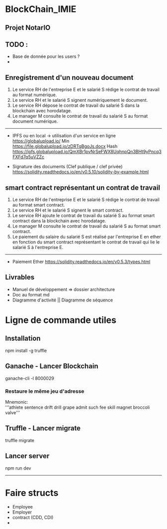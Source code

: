 # BlockChain_IMIE
## Projet NotarIO

## TODO :
- Base de donnée pour les users ?
-




## Enregistrement d'un nouveau document
1.	Le service RH de l'entreprise E et le salarié S rédige le contrat de travail au format numérique.
2.	Le service RH et le salarié S signent numériquement le document.
3.	Le service RH dépose le contrat de travail du salarié S dans la blockchain avec horodatage.
4.	Le manager M consulte le contrat de travail du salarié S au format document numérique.
_________
- IPFS ou en local
-> utilisation d'un service en ligne
  https://globalupload.io/
  Min
  https://file.globalupload.io/zDRTqBgoJs.docx
  Hash
  https://ipfs.globalupload.io/QmXBr1pvNrSeFWX8UqhnpQn3BHt9yPncq3FXFd7q5uVZZc


- Signature des documents (Clef publique / clef privée)
https://solidity.readthedocs.io/en/v0.5.10/solidity-by-example.html


## smart contract représentant un contrat de travail
1.	Le service RH de l'entreprise E et le salarié S rédige le contrat de travail au format smart contract.
2.	Le service RH et le salarié S signent le smart contract.
3.	Le service RH ajoute le contrat de travail du salarié S au format smart contract dans la blockchain avec horodatage.
4.	Le manager M consulte le contrat de travail du salarié S au format smart contract.
5.	Le paiement du salaire du salarié S est réalisé par l'entreprise E en ether en fonction du smart contract représentant le contrat de travail qui lie le salarié S à l'entreprise E.
_________
- Paiement Ether
https://solidity.readthedocs.io/en/v0.5.3/types.html


## Livrables
- Manuel de développement => dossier architecture
- Doc au format md
- Diagramme d'activité || Diagramme de séquence


# Ligne de commande utiles
## Installation
npm install -g truffle


## Ganache - Lancer Blockchain
ganache-cli -l 8000029

### Restaure le même jeu d'adresse
Mnemonic:      
'''athlete sentence drift drill grape admit such fee skill magnet broccoli valve'''


## Truffle - Lancer migrate 
truffle migrate

## Lancer server
npm run dev

______________
# Faire structs
- Employee
- Employer
- contract (CDD, CDI)
- 

